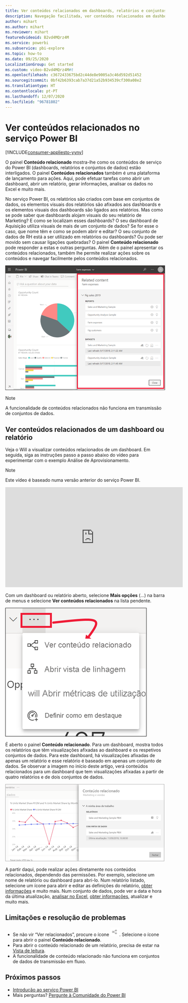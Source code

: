 ```yaml
---
title: Ver conteúdos relacionados em dashboards, relatórios e conjuntos de dados
description: Navegação facilitada, ver conteúdos relacionados em dashboards, relatórios e conjuntos de dados
author: mihart
ms.author: mihart
ms.reviewer: mihart
featuredvideoid: B2vd4MQrz4M
ms.service: powerbi
ms.subservice: pbi-explore
ms.topic: how-to
ms.date: 09/25/2020
LocalizationGroup: Get started
ms.custom: video-B2vd4MQrz4M#t
ms.openlocfilehash: c3672433675bd2c44de8e9005a3c46d592d51452
ms.sourcegitcommit: 0bf42b6393cab7a37d21a52b934539cf300a08e2
ms.translationtype: HT
ms.contentlocale: pt-PT
ms.lasthandoff: 12/07/2020
ms.locfileid: "96781802"
---
```

# <a name="see-related-content-in-the-power-bi-service"></a>Ver conteúdos relacionados no serviço Power BI

[!INCLUDE[consumer-appliesto-yyny](../includes/consumer-appliesto-yyny.md)]


O painel **Conteúdo relacionado** mostra-lhe como os conteúdos de serviço do Power BI (dashboards, relatórios e conjuntos de dados) estão interligados. O painel **Conteúdos relacionados** também é uma plataforma de lançamento para ações. Aqui, pode efetuar tarefas como abrir um dashboard, abrir um relatório, gerar informações, analisar os dados no Excel e muito mais.  

No serviço Power BI, os relatórios são criados com base em conjuntos de dados, os elementos visuais dos relatórios são afixados aos dashboards e os elementos visuais dos dashboards são ligados aos relatórios. Mas como se pode saber que dashboards alojam visuais do seu relatório de Marketing? E como se localizam esses dashboards? O seu dashboard de Aquisição utiliza visuais de mais de um conjunto de dados? Se for esse o caso, que nome têm e como se podem abrir e editar? O seu conjunto de dados de RH está a ser utilizado em relatórios ou dashboards? Ou pode ser movido sem causar ligações quebradas? O painel **Conteúdo relacionado** pode responder a estas e outras perguntas.  Além de o painel apresentar os conteúdos relacionados, também lhe permite realizar ações sobre os conteúdos e navegar facilmente pelos conteúdos relacionados.

![conteúdos relacionados](./media/end-user-related/power-bi-see-related-pane.png)

> [!NOTE]
> A funcionalidade de conteúdos relacionados não funciona em transmissão de conjuntos de dados.
> 
> 

## <a name="see-related-content-for-a-dashboard-or-report"></a>Ver conteúdos relacionados de um dashboard ou relatório
Veja o Will a visualizar conteúdos relacionados de um dashboard. Em seguida, siga as instruções passo a passo abaixo do vídeo para experimentar com o exemplo Análise de Aprovisionamento.

> [!NOTE]
> Este vídeo é baseado numa versão anterior do serviço Power BI. 

<iframe width="560" height="315" src="https://www.youtube.com/embed/B2vd4MQrz4M#t=3m05s" frameborder="0" allowfullscreen></iframe>

Com um dashboard ou relatório aberto, selecione **Mais opções** (...) na barra de menus e selecione **Ver conteúdos relacionados** na lista pendente.

![Lista pendente de reticências](./media/end-user-related/power-bi-see-related.png)

É aberto o painel **Conteúdo relacionado**. Para um dashboard, mostra todos os relatórios que têm visualizações afixadas ao dashboard e os respetivos conjuntos de dados. Para este dashboard, há visualizações afixadas de apenas um relatório e esse relatório é baseado em apenas um conjunto de dados. Se observar a imagem no início deste artigo, verá conteúdos relacionados para um dashboard que tem visualizações afixadas a partir de quatro relatórios e de dois conjuntos de dados.

![painel Conteúdo relacionado](./media/end-user-related/power-bi-view-related-dashboard.png)

A partir daqui, pode realizar ações diretamente nos conteúdos relacionados, dependendo das permissões.  Por exemplo, selecione um nome de relatório ou dashboard para abri-lo.  Num relatório listado, selecione um ícone para abrir e editar as definições do relatório, [obter informações](end-user-insights.md) e muito mais. Num conjunto de dados, pode ver a data e hora da última atualização, [analisar no Excel](../collaborate-share/service-analyze-in-excel.md), [obter informações](end-user-insights.md), atualizar e muito mais.  



<!-- ## See related content for a dataset
You'll need at least *view* permissions to a dataset to open the **Related content** pane. In this example, we're using the [Procurement Analysis sample](../create-reports/sample-procurement.md).

From the nav pane, locate the **Workspaces** heading and select a workspace from the list. If you have content in a workspace, it will display in the canvas to the right. 

![workspaces in nav pane](./media/end-user-related/power-bi-workspace.png)


In a workspace, select the **Datasets** tab and locate the **See related** icon ![See related icon](./media/end-user-related/power-bi-view-related-icon-new.png).

![Datasets tab](./media/end-user-related/power-bi-related-dataset.png)

Select the icon to open the **Related content** pane.

![Related content pane opens on top of Power BI content view](media/end-user-related/power-bi-dataset.png)

From here, you can take direct action on the related content. For example, select a dashboard or report name to open it.  For any dashboard in the list, select an icon to [share the dashboard with others](../collaborate-share/service-share-dashboards.md) or to open the **Settings** window for the dashboard. For a report, select an icon to [analyze in Excel](../collaborate-share/service-analyze-in-excel.md), [rename](../create-reports/service-rename.md), or [get insights](end-user-insights.md).  -->

## <a name="limitations-and-troubleshooting"></a>Limitações e resolução de problemas
* Se não vir “Ver relacionados”, procure o ícone ![Ícone Ver relacionados](./media/end-user-related/power-bi-view-related-icon-new.png). Selecione o ícone para abrir o painel **Conteúdo relacionado**.
* Para abrir o conteúdo relacionado de um relatório, precisa de estar na [Vista de leitura](end-user-reading-view.md).
* A funcionalidade de conteúdo relacionado não funciona em conjuntos de dados de transmissão em fluxo.

## <a name="next-steps"></a>Próximos passos
* [Introdução ao serviço Power BI](../fundamentals/service-get-started.md)
* Mais perguntas? [Pergunte à Comunidade do Power BI](https://community.powerbi.com/)
